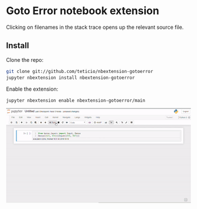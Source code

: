 # Goto Error notebook extension

Clicking on filenames in the stack trace opens up the relevant source file.

## Install

Clone the repo:

```bash
git clone git://github.com/teticio/nbextension-gotoerror
jupyter nbextension install nbextension-gotoerror
```

Enable the extension:

```bash
jupyter nbextension enable nbextension-gotoerror/main
```

![demo](demo.gif)